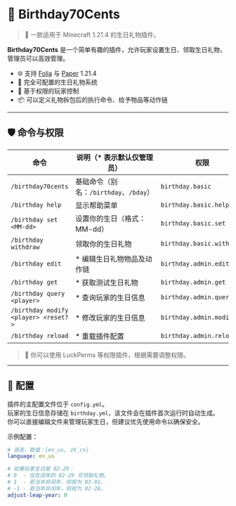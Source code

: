 # 🎂 Birthday70Cents

> 🎁 一款适用于 Minecraft 1.21.4 的生日礼物插件。

**Birthday70Cents** 是一个简单有趣的插件，允许玩家设置生日、领取生日礼物，管理员可以高效管理。

- 🌐 支持 [Folia](https://papermc.io/software/folia) 与 [Paper](https://papermc.io/) 1.21.4
- 🎁 完全可配置的生日礼物系统
- 👥 基于权限的玩家控制
- 📦 可以定义礼物拆包后的执行命令、给予物品等动作链

---

## 🛡️ 命令与权限

| 命令                                   | 说明（* 表示默认仅管理员）               | 权限                        |
|--------------------------------------|------------------------------|---------------------------|
| `/birthday70cents`                   | 基础命令（别名：`/birthday`、`/bday`） | `birthday.basic`          |
| `/birthday help`                     | 显示帮助菜单                       | `birthday.basic.help`     |
| `/birthday set <MM-dd>`              | 设置你的生日（格式：MM-dd）             | `birthday.basic.set`      |
| `/birthday withdraw`                 | 领取你的生日礼物                     | `birthday.basic.withdraw` |
| `/birthday edit`                     | * 编辑生日礼物物品及动作链               | `birthday.admin.edit`     |
| `/birthday get`                      | * 获取测试生日礼物                   | `birthday.admin.get`      |
| `/birthday query <player>`           | * 查询玩家的生日信息                  | `birthday.admin.query`    |
| `/birthday modify <player> <reset?>` | * 修改玩家的生日信息                  | `birthday.admin.modify`   |
| `/birthday reload`                   | * 重载插件配置                     | `birthday.admin.reload`   |

> 📌 你可以使用 LuckPerms 等权限插件，根据需要调整权限。

---

## 🧩 配置

插件的主配置文件位于 `config.yml`。  
玩家的生日信息存储在 `birthday.yml`，该文件会在插件首次运行时自动生成。  
你可以直接编辑文件来管理玩家生日，但建议优先使用命令以确保安全。

示例配置：

```yaml
# 语言，取值：[en_us, zh_cn]
language: en_us

# 如果玩家生日是 02-29：
# 0  - 仅在闰年的 02-29 可领取礼物。
# 1  - 若当年非闰年，则视为 03-01。
# -1 - 若当年非闰年，则视为 02-28。
adjust-leap-year: 0
```
